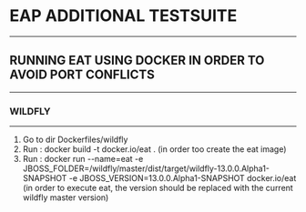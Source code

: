 # EAP ADDITIONAL TESTSUITE
--------------------------
## RUNNING EAT USING DOCKER IN ORDER TO AVOID PORT CONFLICTS
------------------------------------------------------------

### WILDFLY
-----------
1. Go to dir Dockerfiles/wildfly
2. Run : docker build -t docker.io/eat . (in order too create the eat image)
3. Run : docker run --name=eat -e JBOSS_FOLDER=/wildfly/master/dist/target/wildfly-13.0.0.Alpha1-SNAPSHOT -e JBOSS_VERSION=13.0.0.Alpha1-SNAPSHOT  docker.io/eat (in order to execute eat, the version should be replaced with the current wildfly master version)


